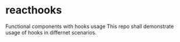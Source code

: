 # reacthooks
Functional components with hooks usage
This repo shall demonstrate usage of hooks in differnet scenarios.
